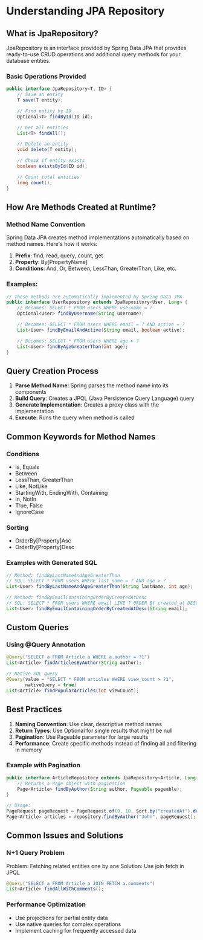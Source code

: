 # Understanding JPA Repository

## What is JpaRepository?

JpaRepository is an interface provided by Spring Data JPA that provides ready-to-use CRUD operations and additional query methods for your database entities.

### Basic Operations Provided
```java
public interface JpaRepository<T, ID> {
    // Save an entity
    T save(T entity);

    // Find entity by ID
    Optional<T> findById(ID id);

    // Get all entities
    List<T> findAll();

    // Delete an entity
    void delete(T entity);

    // Check if entity exists
    boolean existsById(ID id);

    // Count total entities
    long count();
}
```

## How Are Methods Created at Runtime?

### Method Name Convention
Spring Data JPA creates method implementations automatically based on method names. Here's how it works:

1. **Prefix**: find, read, query, count, get
2. **Property**: By[PropertyName]
3. **Conditions**: And, Or, Between, LessThan, GreaterThan, Like, etc.

### Examples:
```java
// These methods are automatically implemented by Spring Data JPA
public interface UserRepository extends JpaRepository<User, Long> {
    // Becomes: SELECT * FROM users WHERE username = ?
    Optional<User> findByUsername(String username);

    // Becomes: SELECT * FROM users WHERE email = ? AND active = ?
    List<User> findByEmailAndActive(String email, boolean active);

    // Becomes: SELECT * FROM users WHERE age > ?
    List<User> findByAgeGreaterThan(int age);
}
```

## Query Creation Process

1. **Parse Method Name**: Spring parses the method name into its components
2. **Build Query**: Creates a JPQL (Java Persistence Query Language) query
3. **Generate Implementation**: Creates a proxy class with the implementation
4. **Execute**: Runs the query when method is called

## Common Keywords for Method Names

### Conditions
- Is, Equals
- Between
- LessThan, GreaterThan
- Like, NotLike
- StartingWith, EndingWith, Containing
- In, NotIn
- True, False
- IgnoreCase

### Sorting
- OrderBy[Property]Asc
- OrderBy[Property]Desc

### Examples with Generated SQL
```java
// Method: findByLastNameAndAgeGreaterThan
// SQL: SELECT * FROM users WHERE last_name = ? AND age > ?
List<User> findByLastNameAndAgeGreaterThan(String lastName, int age);

// Method: findByEmailContainingOrderByCreatedAtDesc
// SQL: SELECT * FROM users WHERE email LIKE ? ORDER BY created_at DESC
List<User> findByEmailContainingOrderByCreatedAtDesc(String email);
```

## Custom Queries

### Using @Query Annotation
```java
@Query("SELECT a FROM Article a WHERE a.author = ?1")
List<Article> findArticlesByAuthor(String author);

// Native SQL query
@Query(value = "SELECT * FROM articles WHERE view_count > ?1",
       nativeQuery = true)
List<Article> findPopularArticles(int viewCount);
```

## Best Practices

1. **Naming Convention**: Use clear, descriptive method names
2. **Return Types**: Use Optional for single results that might be null
3. **Pagination**: Use Pageable parameter for large results
4. **Performance**: Create specific methods instead of finding all and filtering in memory

### Example with Pagination
```java
public interface ArticleRepository extends JpaRepository<Article, Long> {
    // Returns a Page object with pagination
    Page<Article> findByAuthor(String author, Pageable pageable);
}

// Usage:
PageRequest pageRequest = PageRequest.of(0, 10, Sort.by("createdAt").descending());
Page<Article> articles = repository.findByAuthor("John", pageRequest);
```

## Common Issues and Solutions

### N+1 Query Problem
Problem: Fetching related entities one by one
Solution: Use join fetch in JPQL

```java
@Query("SELECT a FROM Article a JOIN FETCH a.comments")
List<Article> findAllWithComments();
```

### Performance Optimization
- Use projections for partial entity data
- Use native queries for complex operations
- Implement caching for frequently accessed data
